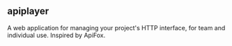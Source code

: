 ## apiplayer

A web application for managing your project's HTTP interface, for team and individual use. Inspired by ApiFox.
